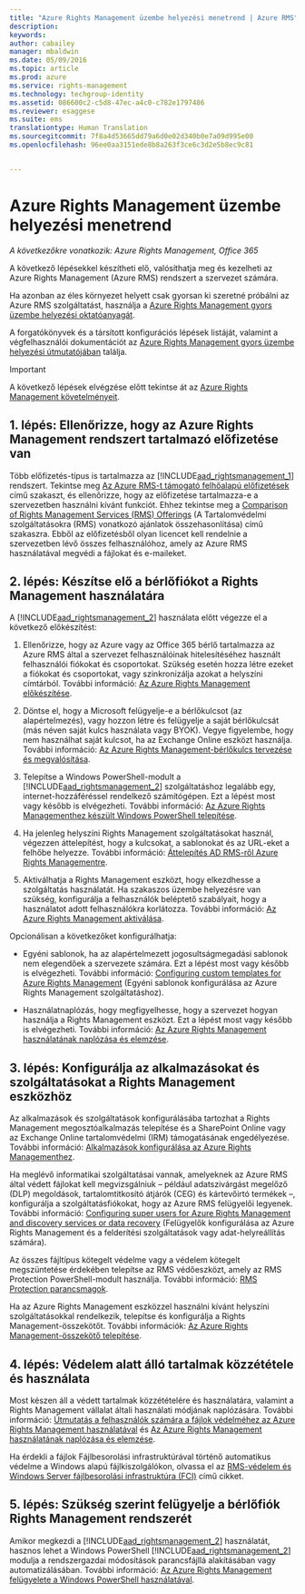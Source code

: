```yaml
---
title: "Azure Rights Management üzembe helyezési menetrend | Azure RMS"
description: 
keywords: 
author: cabailey
manager: mbaldwin
ms.date: 05/09/2016
ms.topic: article
ms.prod: azure
ms.service: rights-management
ms.technology: techgroup-identity
ms.assetid: 086600c2-c5d8-47ec-a4c0-c782e1797486
ms.reviewer: esaggese
ms.suite: ems
translationtype: Human Translation
ms.sourcegitcommit: 7f8a4d53665dd79a6d0e02d340b0e7a09d995e00
ms.openlocfilehash: 96ee0aa3151ede8b8a263f3ce6c3d2e5b8ec9c81


---
```


# Azure Rights Management üzembe helyezési menetrend

*A következőkre vonatkozik: Azure Rights Management, Office 365*

A következő lépésekkel készítheti elő, valósíthatja meg és kezelheti az Azure Rights Management (Azure RMS) rendszert a szervezet számára.

Ha azonban az éles környezet helyett csak gyorsan ki szeretné próbálni az Azure RMS szolgáltatást, használja a [Azure Rights Management gyors üzembe helyezési oktatóanyagát](../get-started/quick-start-tutorial.md).

A forgatókönyvek és a társított konfigurációs lépések listáját, valamint a végfelhasználói dokumentációt az [Azure Rights Management gyors üzembe helyezési útmutatójában](../get-started/rapid-deployment-guide.md) találja.

> [!IMPORTANT]
> A következő lépések elvégzése előtt tekintse át az [Azure Rights Management követelményeit](../get-started/requirements-azure-rms.md).

## 1. lépés: Ellenőrizze, hogy az Azure Rights Management rendszert tartalmazó előfizetése van
Több előfizetés-típus is tartalmazza az [!INCLUDE[aad_rightsmanagement_1](../includes/aad_rightsmanagement_1_md.md)] rendszert. Tekintse meg [Az Azure RMS-t támogató felhőalapú előfizetések](../get-started/requirements-subscriptions.md) című szakaszt, és ellenőrizze, hogy az előfizetése tartalmazza-e a szervezetben használni kívánt funkciót. Ehhez tekintse meg a [Comparison of Rights Management Services (RMS) Offerings](https://technet.microsoft.com/dn858608) (A Tartalomvédelmi szolgáltatásokra (RMS) vonatkozó ajánlatok összehasonlítása) című szakaszra. Ebből az előfizetésből olyan licencet kell rendelnie a szervezetben lévő összes felhasználóhoz, amely az Azure RMS használatával megvédi a fájlokat és e-maileket.

## 2. lépés: Készítse elő a bérlőfiókot a Rights Management használatára
A [!INCLUDE[aad_rightsmanagement_2](../includes/aad_rightsmanagement_2_md.md)] használata előtt végezze el a következő előkészítést:

1.  Ellenőrizze, hogy az Azure vagy az Office 365 bérlő tartalmazza az Azure RMS által a szervezet felhasználóinak hitelesítéséhez használt felhasználói fiókokat és csoportokat. Szükség esetén hozza létre ezeket a fiókokat és csoportokat, vagy szinkronizálja azokat a helyszíni címtárból. További információ: [Az Azure Rights Management előkészítése](prepare.md).

2.  Döntse el, hogy a Microsoft felügyelje-e a bérlőkulcsot (az alapértelmezés), vagy hozzon létre és felügyelje a saját bérlőkulcsát (más néven saját kulcs használata vagy BYOK). Vegye figyelembe, hogy nem használhat saját kulcsot, ha az Exchange Online eszközt használja. További információ: [Az Azure Rights Management-bérlőkulcs tervezése és megvalósítása](plan-implement-tenant-key.md).

3.  Telepítse a Windows PowerShell-modult a [!INCLUDE[aad_rightsmanagement_2](../includes/aad_rightsmanagement_2_md.md)] szolgáltatáshoz legalább egy, internet-hozzáféréssel rendelkező számítógépen. Ezt a lépést most vagy később is elvégezheti. További információ: [Az Azure Rights Managementhez készült Windows PowerShell telepítése](../deploy-use/install-powershell.md).

4.  Ha jelenleg helyszíni Rights Management szolgáltatásokat használ, végezzen áttelepítést, hogy a kulcsokat, a sablonokat és az URL-eket a felhőbe helyezze. További információ: [Áttelepítés AD RMS-ről Azure Rights Managementre](migrate-from-ad-rms-to-azure-rms.md).

5.  Aktiválhatja a Rights Management eszközt, hogy elkezdhesse a szolgáltatás használatát. Ha szakaszos üzembe helyezésre van szükség, konfigurálja a felhasználók beléptető szabályait, hogy a használatot adott felhasználókra korlátozza. További információ: [Az Azure Rights Management aktiválása](../deploy-use/activate-service.md).

Opcionálisan a következőket konfigurálhatja:

-   Egyéni sablonok, ha az alapértelmezett jogosultságmegadási sablonok nem elegendőek a szervezete számára. Ezt a lépést most vagy később is elvégezheti. További információ: [Configuring custom templates for Azure Rights Management](../deploy-use/configure-custom-templates.md) (Egyéni sablonok konfigurálása az Azure Rights Management szolgáltatáshoz).

-   Használatnaplózás, hogy megfigyelhesse, hogy a szervezet hogyan használja a Rights Management eszközt. Ezt a lépést most vagy később is elvégezheti. További információ: [Az Azure Rights Management használatának naplózása és elemzése](../deploy-use/log-analyze-usage.md).

## 3. lépés: Konfigurálja az alkalmazásokat és szolgáltatásokat a Rights Management eszközhöz
Az alkalmazások és szolgáltatások konfigurálásába tartozhat a Rights Management megosztóalkalmazás telepítése és a SharePoint Online vagy az Exchange Online tartalomvédelmi (IRM) támogatásának engedélyezése. További információ: [Alkalmazások konfigurálása az Azure Rights Managementhez](../deploy-use/configure-applications.md).

Ha meglévő informatikai szolgáltatásai vannak, amelyeknek az Azure RMS által védett fájlokat kell megvizsgálniuk – például adatszivárgást megelőző (DLP) megoldások, tartalomtitkosító átjárók (CEG) és kártevőirtó termékek –, konfigurálja a szolgáltatásfiókokat, hogy az Azure RMS felügyelői legyenek. További információ: [Configuring super users for Azure Rights Management and discovery services or data recovery](../deploy-use/configure-super-users.md) (Felügyelők konfigurálása az Azure Rights Management és a felderítési szolgáltatások vagy adat-helyreállítás számára).

Az összes fájltípus kötegelt védelme vagy a védelem kötegelt megszüntetése érdekében telepítse az RMS védőeszközt, amely az RMS Protection PowerShell-modult használja. További információ: [RMS Protection parancsmagok](https://msdn.microsoft.com/library/mt433195.aspx).

Ha az Azure Rights Management eszközzel használni kívánt helyszíni szolgáltatásokkal rendelkezik, telepítse és konfigurálja a Rights Management-összekötőt. További információk: [Az Azure Rights Management-összekötő telepítése](../deploy-use/deploy-rms-connector.md).

## 4. lépés: Védelem alatt álló tartalmak közzététele és használata
Most készen áll a védett tartalmak közzétételére és használatára, valamint a Rights Management vállalat általi használati módjának naplózására. További információ: [Útmutatás a felhasználók számára a fájlok védelméhez az Azure Rights Management használatával](../deploy-use/help-users.md) és [Az Azure Rights Management használatának naplózása és elemzése](../deploy-use/log-analyze-usage.md).

Ha érdekli a fájlok Fájlbesorolási infrastruktúrával történő automatikus védelme a Windows alapú fájlkiszolgálókon, olvassa el az [RMS-védelem és Windows Server fájlbesorolási infrastruktúra (FCI)](../rms-client/configure-fci.md) című cikket.

## 5. lépés: Szükség szerint felügyelje a bérlőfiók Rights Management rendszerét
Amikor megkezdi a [!INCLUDE[aad_rightsmanagement_2](../includes/aad_rightsmanagement_2_md.md)] használatát, hasznos lehet a Windows PowerShell [!INCLUDE[aad_rightsmanagement_2](../includes/aad_rightsmanagement_2_md.md)] modulja a rendszergazdai módosítások parancsfájllá alakításában vagy automatizálásában. További információ: [Az Azure Rights Management felügyelete a Windows PowerShell használatával](../deploy-use/administer-powershell.md).





<!--HONumber=Jun16_HO4-->


